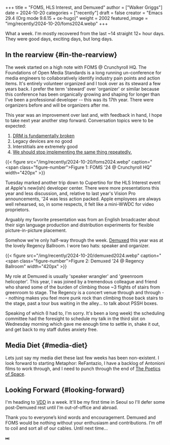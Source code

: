 +++
title = "FOMS, HLS Interest, and Demuxed"
author = ["Walker Griggs"]
date = 2024-10-20
categories = ["recently"]
draft = false
creator = "Emacs 29.4 (Org mode 9.6.15 + ox-hugo)"
weight = 2002
featured_image = "img/recently/2024-10-20/foms2024.webp"
+++

What a week. I'm mostly recovered from the last ~14 straight 12+ hour days. They were good days, exciting days, but long days.


## In the rearview {#in-the-rearview}

The week started on a high note with FOMS @ Crunchyroll HQ. The Foundations of Open Media Standards is a long running un-conference for media engineers to collaboratively identify industry pain points and action items. It's entirely volunteer organized and I took over as its steward a few years back. I prefer the term 'steward' over 'organizer' or similar because this conference has been organically growing and shaping for longer than I've been a professional developer -- this was its 17th year. There were organizers before and will be organizers after me.

This year was an improvement over last and, with feedback in hand, I hope to take next year another step forward. Conversation topics were to be expected:

1.  [DRM is fundamentally broken](https://phrack.org/issues/71/6.html#article)
2.  Legacy devices are no good
3.  Interstitials are extremely good
4.  [We should stop implementing the same thing repeatedly.](https://github.com/streaming-video-technology-alliance/common-media-library/)

{{< figure src="/img/recently/2024-10-20/foms2024.webp" caption="<span class=\"figure-number\">Figure 1: </span>FOMS '24 @ Crunchyroll HQ" width="420px" >}}

Tuesday marked another trip down to Cupertino for the HLS Interest event at Apple's new(ish) developer center. There were more presentations this year and less discussion, and, relative to last year's Vision Pro announcements, '24 was less action packed. Apple employees are always well rehearsed, so, in some respects, it felt like a mini-WWDC for video proprietors.

Arguably my favorite presentation was from an English broadcaster about their sign language production and distribution experiments for flexible picture-in-picture placement.

Somehow we're only half-way through the week. [Demuxed](https://2024.demuxed.com) this year was at the lovely Regency Ballroom. I wore two hats: speaker and organizer.

{{< figure src="/img/recently/2024-10-20/demuxed2024.webp" caption="<span class=\"figure-number\">Figure 2: </span>Demuxed '24 @ Regency Ballroom" width="420px" >}}

My role at Demuxed is usually 'speaker wrangler' and 'greenroom helicopter'. This year, I was joined by a tremendous colleague and friend who shared some of the burden of climbing those ~3 flights of stairs from greenroom to stage. The Regency is a concert venue through and through -- nothing makes you feel more punk rock than climbing those back stairs to the stage, past a tour bus waiting in the alley... to talk about PSSH boxes.

Speaking of which (I had to, I'm sorry. It's been a long week) the scheduling committee had the foresight to schedule my talk in the third slot on Wednesday morning which gave me enough time to settle in, shake it out, and get back to my staff duties anxiety free.


## Media Diet {#media-diet}

Lets just say my media diet these last few weeks has been non-existent. I look forward to starting Metaphor: ReFantazio, I have a backlog of Antonioni films to work through, and I need to punch through the end of [The Poetics of Space](https://www.goodreads.com/book/show/13269.The_Poetics_of_Space).


## Looking Forward {#looking-forward}

I'm heading to [VDD](https://www.videolan.org/videolan/events/vdd24/index.html) in a week. It'll be my first time in Seoul so I'll defer some post-Demuxed rest until I'm out-of-office and abroad.

Thank you to everyone’s kind words and encouragement. Demuxed and FOMS would be nothing without your enthusiasm and contributions. I’m off to coil and sort all of our cables. Until next time…

⏭️
